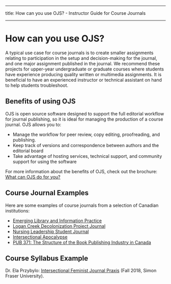 - - -
title: How can you use OJS? - Instructor Guide for Course Journals
- - -

# How can you use OJS?

A typical use case for course journals is to create smaller assignments relating to  participation in the setup and decision-making for the journal, and one major assignment published in the journal. We recommend these projects for upper-year undergraduate or graduate courses where students have experience producing quality written or multimedia assignments. It is beneficial to have an experienced instructor or technical assistant on hand to help students troubleshoot.

## Benefits of using OJS

OJS is open source software designed to support the full editorial workflow for journal publishing, so it is ideal for managing the production of a course journal. OJS allows you to:

* Manage the workflow for peer review, copy editing, proofreading, and publishing.
* Keep track of versions and correspondence between authors and the editorial board
* Take advantage of hosting services, technical support, and community support for using the software

For more information about the benefits of OJS, check out the brochure: [What can OJS do for you?](https://pkp.sfu.ca/wp-content/uploads/2014/04/OJS-Brochure.pdf)

## Course Journal Examples

Here are some examples of course journals from a selection of Canadian institutions:

* [Emerging Library and Information Practice](https://ojs.lib.uwo.ca/index.php/elip/)
* [Logan Creek Decolonization Project Journal](https://journals.kpu.ca/index.php/LCDP)
* [Nursing Leadership Student Journal](https://journals.kpu.ca/index.php/nlsj)
* [Intersectional Apocalypse](https://journals.lib.sfu.ca/index.php/ifj)
* [PUB 371: The Structure of the Book Publishing Industry in Canada](https://course-journals.lib.sfu.ca/index.php/pub371)

## Course Syllabus Example

Dr. Ela Przybylo: [Intersectional Feminist Journal Praxis](https://przybyloela.files.wordpress.com/2018/09/intersectional-feminist-journal-praxis-syllabus.pdf) (Fall 2018, Simon Fraser University).
